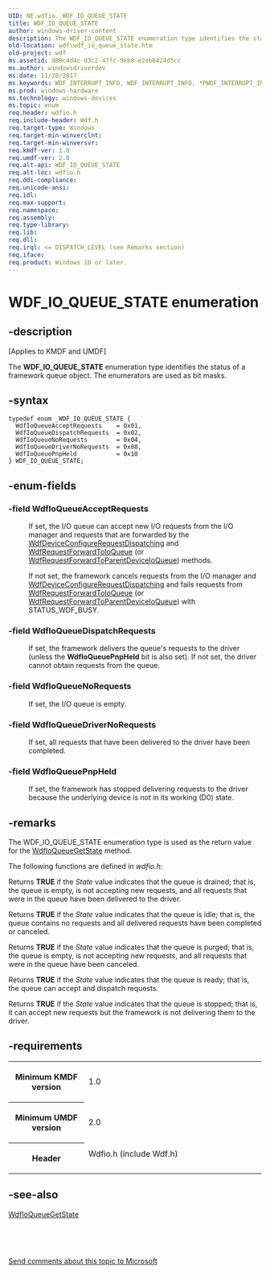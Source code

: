 ```yaml
---
UID: NE.wdfio._WDF_IO_QUEUE_STATE
title: WDF_IO_QUEUE_STATE
author: windows-driver-content
description: The WDF_IO_QUEUE_STATE enumeration type identifies the status of a framework queue object. The enumerators are used as bit masks.
old-location: wdf\wdf_io_queue_state.htm
old-project: wdf
ms.assetid: d89c4d4c-d3c2-47fc-9eb8-e2eb8424d5cc
ms.author: windowsdriverdev
ms.date: 11/28/2017
ms.keywords: WDF_INTERRUPT_INFO, WDF_INTERRUPT_INFO, *PWDF_INTERRUPT_INFO
ms.prod: windows-hardware
ms.technology: windows-devices
ms.topic: enum
req.header: wdfio.h
req.include-header: Wdf.h
req.target-type: Windows
req.target-min-winverclnt: 
req.target-min-winversvr: 
req.kmdf-ver: 1.0
req.umdf-ver: 2.0
req.alt-api: WDF_IO_QUEUE_STATE
req.alt-loc: wdfio.h
req.ddi-compliance: 
req.unicode-ansi: 
req.idl: 
req.max-support: 
req.namespace: 
req.assembly: 
req.type-library: 
req.lib: 
req.dll: 
req.irql: <= DISPATCH_LEVEL (see Remarks section)
req.iface: 
req.product: Windows 10 or later.
---
```


# WDF_IO_QUEUE_STATE enumeration



## -description
<p class="CCE_Message">[Applies to KMDF and UMDF]</p>
<p>The <b>WDF_IO_QUEUE_STATE</b> enumeration type identifies the status of a framework queue object. The enumerators are used as bit masks.</p>


## -syntax

````
typedef enum _WDF_IO_QUEUE_STATE { 
  WdfIoQueueAcceptRequests    = 0x01,
  WdfIoQueueDispatchRequests  = 0x02,
  WdfIoQueueNoRequests        = 0x04,
  WdfIoQueueDriverNoRequests  = 0x08,
  WdfIoQueuePnpHeld           = 0x10
} WDF_IO_QUEUE_STATE;
````


## -enum-fields
<dl>

### -field <a id="WdfIoQueueAcceptRequests"></a><a id="wdfioqueueacceptrequests"></a><a id="WDFIOQUEUEACCEPTREQUESTS"></a><b>WdfIoQueueAcceptRequests</b>

<dd>
<p>If set, the I/O queue can accept new I/O requests from the I/O manager and requests that are forwarded by the <a href="..\wdfdevice\nf-wdfdevice-wdfdeviceconfigurerequestdispatching.md">WdfDeviceConfigureRequestDispatching</a> and <a href="..\wdfrequest\nf-wdfrequest-wdfrequestforwardtoioqueue.md">WdfRequestForwardToIoQueue</a> (or <a href="..\wdfrequest\nf-wdfrequest-wdfrequestforwardtoparentdeviceioqueue.md">WdfRequestForwardToParentDeviceIoQueue</a>) methods. </p>
<p>If not set, the framework cancels requests from the I/O manager and <a href="..\wdfdevice\nf-wdfdevice-wdfdeviceconfigurerequestdispatching.md">WdfDeviceConfigureRequestDispatching</a> and fails requests from <a href="..\wdfrequest\nf-wdfrequest-wdfrequestforwardtoioqueue.md">WdfRequestForwardToIoQueue</a> (or <a href="..\wdfrequest\nf-wdfrequest-wdfrequestforwardtoparentdeviceioqueue.md">WdfRequestForwardToParentDeviceIoQueue</a>) with STATUS_WDF_BUSY.</p>
</dd>

### -field <a id="WdfIoQueueDispatchRequests"></a><a id="wdfioqueuedispatchrequests"></a><a id="WDFIOQUEUEDISPATCHREQUESTS"></a><b>WdfIoQueueDispatchRequests</b>

<dd>
<p>If set, the framework delivers the queue's requests to the driver (unless the <b>WdfIoQueuePnpHeld</b> bit is also set). If not set, the driver cannot obtain requests from the queue. </p>
</dd>

### -field <a id="WdfIoQueueNoRequests"></a><a id="wdfioqueuenorequests"></a><a id="WDFIOQUEUENOREQUESTS"></a><b>WdfIoQueueNoRequests</b>

<dd>
<p>If set, the I/O queue is empty.</p>
</dd>

### -field <a id="WdfIoQueueDriverNoRequests"></a><a id="wdfioqueuedrivernorequests"></a><a id="WDFIOQUEUEDRIVERNOREQUESTS"></a><b>WdfIoQueueDriverNoRequests</b>

<dd>
<p>If set, all requests that have been delivered to the driver have been completed. </p>
</dd>

### -field <a id="WdfIoQueuePnpHeld"></a><a id="wdfioqueuepnpheld"></a><a id="WDFIOQUEUEPNPHELD"></a><b>WdfIoQueuePnpHeld</b>

<dd>
<p>If set, the framework has stopped delivering requests to the driver because the underlying device is not in its working (D0) state.</p>
</dd>
</dl>

## -remarks
<p>The WDF_IO_QUEUE_STATE enumeration type is used as the return value for the <a href="..\wdfio\nf-wdfio-wdfioqueuegetstate.md">WdfIoQueueGetState</a> method.</p>

<p>The following functions are defined in <i>wdfio.h</i>:</p>

<p></p>

<p>Returns <b>TRUE</b> if the <i>State</i> value indicates that the queue is drained; that is, the queue is empty, is not accepting new requests, and all requests that were in the queue have been delivered to the driver.</p>

<p>Returns <b>TRUE</b> if the <i>State</i> value indicates that the queue is idle; that is, the queue contains no requests and all delivered requests have been completed or canceled.</p>

<p>Returns <b>TRUE</b> if the <i>State</i> value indicates that the queue is purged; that is, the queue is empty, is not accepting new requests, and all requests that were in the queue have been canceled.</p>

<p>Returns <b>TRUE</b> if the <i>State</i> value indicates that the queue is ready; that is, the queue can accept and dispatch requests. </p>

<p>Returns <b>TRUE</b> if the <i>State</i> value indicates that the queue is stopped; that is, it can accept new requests but the framework is not delivering them to the driver.</p>

## -requirements
<table>
<tr>
<th width="30%">
<p>Minimum KMDF version</p>
</th>
<td width="70%">
<p>1.0</p>
</td>
</tr>
<tr>
<th width="30%">
<p>Minimum UMDF version</p>
</th>
<td width="70%">
<p>2.0</p>
</td>
</tr>
<tr>
<th width="30%">
<p>Header</p>
</th>
<td width="70%">
<dl>
<dt>Wdfio.h (include Wdf.h)</dt>
</dl>
</td>
</tr>
</table>

## -see-also
<dl>
<dt>
<a href="..\wdfio\nf-wdfio-wdfioqueuegetstate.md">WdfIoQueueGetState</a>
</dt>
</dl>
<p> </p>
<p> </p>
<p><a href="mailto:wsddocfb@microsoft.com?subject=Documentation%20feedback [wdf\wdf]:%20WDF_IO_QUEUE_STATE enumeration%20 RELEASE:%20(11/28/2017)&amp;body=%0A%0APRIVACY STATEMENT%0A%0AWe use your feedback to improve the documentation. We don't use your email address for any other purpose, and we'll remove your email address from our system after the issue that you're reporting is fixed. While we're working to fix this issue, we might send you an email message to ask for more info. Later, we might also send you an email message to let you know that we've addressed your feedback.%0A%0AFor more info about Microsoft's privacy policy, see http://privacy.microsoft.com/en-us/default.aspx." title="Send comments about this topic to Microsoft">Send comments about this topic to Microsoft</a></p>
